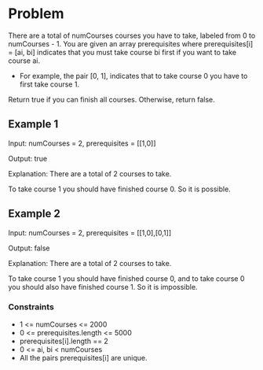 # Problem

There are a total of numCourses courses you have to take, labeled from 0 to numCourses - 1. You are given an array prerequisites where prerequisites[i] = [ai, bi] indicates that you must take course bi first if you want to take course ai.

- For example, the pair [0, 1], indicates that to take course 0 you have to first take course 1.

Return true if you can finish all courses. Otherwise, return false.

## Example 1

Input: numCourses = 2, prerequisites = [[1,0]]

Output: true

Explanation: There are a total of 2 courses to take. 

To take course 1 you should have finished course 0. So it is possible.

## Example 2

Input: numCourses = 2, prerequisites = [[1,0],[0,1]]

Output: false

Explanation: There are a total of 2 courses to take. 

To take course 1 you should have finished course 0, and to take course 0 you should also have finished course 1. So it is impossible.
 
### Constraints

- 1 <= numCourses <= 2000
- 0 <= prerequisites.length <= 5000
- prerequisites[i].length == 2
- 0 <= ai, bi < numCourses
- All the pairs prerequisites[i] are unique.
